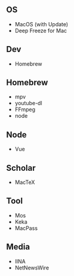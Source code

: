 ## OS
- MacOS (with Update)
- Deep Freeze for Mac

## Dev
- Homebrew

## Homebrew
- mpv
- youtube-dl
- FFmpeg
- node

## Node
- Vue

## Scholar
- MacTeX

## Tool
- Mos
- Keka
- MacPass

## Media
- IINA
- NetNewsWire
